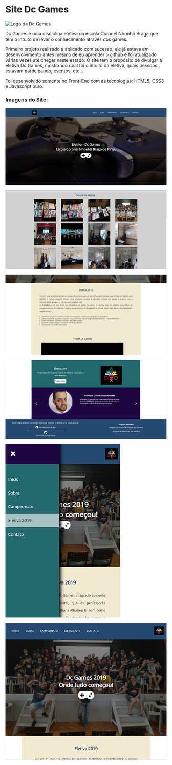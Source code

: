 # Site Dc Games  
![Logo da Dc Games](favicon.ico)

Dc Games é uma disciplina eletiva da escola Coronel Nhonhô Braga que tem o intuito de levar o conhecimento através dos games.

Primeiro projeto realizado e aplicado com sucesso, ele já estava em desenvolvimento antes mesmo de eu aprender o github e foi atualizado várias vezes até chegar neste estado.
O site tem o propósito de divulgar a eletiva Dc Games, mostrando qual foi o intuito da eletiva, quais pessoas estavam participando, eventos, etc...

Foi desenvolvido somente no Front-End com as tecnologias: HTML5, CSS3 e Javascript puro.

### Imagens do Site:

![Home do Site](./imgSite/home.png)

![Galeria do Site](./imgSite/galery.png)

![Página: Dc Games 2019](./imgSite/pageDc_2019.png)

![Slider e Footer](./imgSite/sliderAndFooter.png)

![Site Responsivo](./imgSite/responsive_screen1.png)

![Site Responsivo](./imgSite/responsive_screen2.png)
